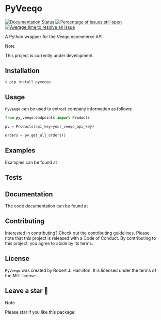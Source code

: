 # PyVeeqo
[![Documentation Status](https://readthedocs.org/projects/py-veeqo/badge/?version=latest)](https://py-veeqo.readthedocs.io/en/latest/?badge=latest) [![Percentage of issues still open](http://isitmaintained.com/badge/open/RobHam99/py_veeqo.svg)](http://isitmaintained.com/project/RobHam99/py_veeqo "Percentage of issues still open") [![Average time to resolve an issue](http://isitmaintained.com/badge/resolution/RobHam99/py_veeqo.svg)](http://isitmaintained.com/project/RobHam99/py_veeqo "Average time to resolve an issue")

A Python wrapper for the Veeqo ecommerce API.

> [!NOTE]  
> This project is currently under development. 

## Installation

```bash
$ pip install pyveeqo
```

## Usage

`PyVeeqo` can be used to extract company information as follows:

```python
from py_veeqo.endpoints import Products

pv = Products(api_key=your_veeqo_api_key)

orders = pv.get_all_orders()
```

## Examples

Examples can be found at 

## Tests

## Documentation
The code documentation can be found at 

## Contributing

Interested in contributing? Check out the contributing guidelines. 
Please note that this project is released with a Code of Conduct. 
By contributing to this project, you agree to abide by its terms.

## License

`PyVeeqo` was created by Robert J. Hamilton. It is licensed under the terms
of the MIT license.

## Leave a star :star2:
> [!NOTE]
> Please star if you like this package!